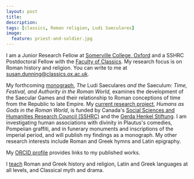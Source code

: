 ```yaml
---
layout: post
title: 
description: 
tags: [classics, Roman religion, Ludi Saeculares]
image:
  feature: priest-and-soldier.jpg
---
```


I am a Junior Research Fellow at [Somerville College, Oxford](https://www.some.ox.ac.uk/) and a SSHRC Postdoctoral Fellow with the [Faculty of Classics](https://www.classics.ox.ac.uk/). My research focus is on Roman history and religion. You can write to me at <susan.dunning@classics.ox.ac.uk>.

My forthcoming [monograph](research/), *The* Ludi Saeculares *and the* Saeculum: *Time, Festival, and Authority in the Roman World,* examines the development of the Saecular Games and their relationship to Roman conceptions of time from the Republic to late Empire. My [current research project](research/), *Humans as Gods in the Roman World*, is funded by Canada's [Social Sciences and Humanities Research Council (SSHRC)](http://www.sshrc-crsh.gc.ca/home-accueil-eng.aspx) and the [Gerda Henkel Stiftung](https://www.gerda-henkel-stiftung.de/). I am investigating human associations with divinity in Plautus's comedies, Pompeiian graffiti, and in funerary monuments and inscriptions of the imperial period, and will publish my findings as a monograph. My other research interests include Roman and Greek hymns and Latin epigraphy.

My [ORCID profile](https://orcid.org/0000-0001-9733-9403) provides links to my published works.

I [teach](teaching/) Roman and Greek history and religion, Latin and Greek languages at all levels, and Classical myth and drama.
